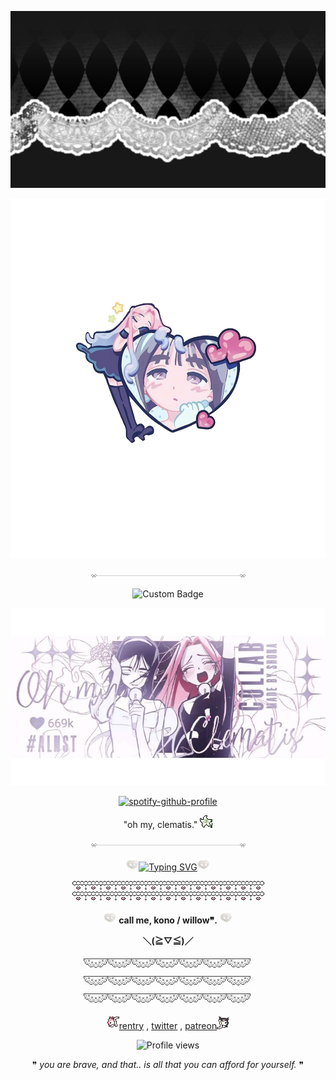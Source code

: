 <p align=center

![Alt text](2ec16e69d1fc0b1048eb7401c7021c97.jpg)

<p align=center

![image](Untitled551_20250712145919.png)

<p align=center

![Alt text](div117.gif)

<p align=center

![Custom Badge](https://img.shields.io/badge/-✧𐔌sua𐦯-white?style=for-the-badge&logo=github)

<p align=center

![Alt text](e2314ae170c34da2faf5f2f241930219.jpg)

<p align=center

[![spotify-github-profile](https://spotify-github-profile.kittinanx.com/api/view?uid=314mut7imtpm6vc6oq3g32g722qy&cover_image=false&theme=novatorem&show_offline=true&background_color=121212&interchange=false&bar_color=ffffff)](https://github.com/kittinan/spotify-github-profile)

<p align=center
    
"oh my, clematis." ![Alt text](OX6LFeG.gif)

<p align=center

![Alt text](div117.gif)

<p align=center

![Alt text](284.gif)<a href="https://git.io/typing-svg"><img src="https://readme-typing-svg.demolab.com?font=Ubuntu&size=20&pause=1&color=888888&center=true&vCenter=true&width=435&lines=feel+free+to+int+on+pt+(*+%5E+%CF%89+%5E)+" alt="Typing SVG" /></a>![Alt text](284.gif)

<p align=center

![Alt text](div90.gif)![Alt text](div90.gif)

<p align=center

![Alt text](284.gif) **call me, kono / willow❞.** ![Alt text](284.gif)


<p align=center

**＼(≧▽≦)／**

<p align=center

![Alt text](div50.png)![Alt text](div50.png)![Alt text](div50.png)

<p align=center

![Alt text](v4fcrIx.gif)[rentry](https://rentry.co/un7dogg7) ,  [twitter](https://twitter.com/fabulousbomber)  , [patreon](https://patreon.com/fabulousbomber)![Alt text](GZWu3gj.gif)

<p align=center

![Profile views](https://komarev.com/ghpvc/?username=yourusername&label=/ᐠ.,.ᐟ\&color=ffffff) 

<p align=center

❞  *you are brave, and that.. is all that you can afford for yourself.* ❞
